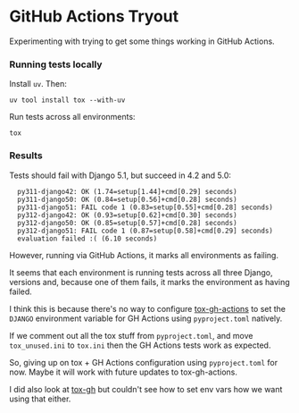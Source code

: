 # GitHub Actions Tryout

Experimenting with trying to get some things working in GitHub Actions.


### Running tests locally

Install `uv`. Then:

```shell
uv tool install tox --with-uv
```

Run tests across all environments:

```shell
tox
```

### Results

Tests should fail with Django 5.1, but succeed in 4.2 and 5.0:

```
  py311-django42: OK (1.74=setup[1.44]+cmd[0.29] seconds)
  py311-django50: OK (0.84=setup[0.56]+cmd[0.28] seconds)
  py311-django51: FAIL code 1 (0.83=setup[0.55]+cmd[0.28] seconds)
  py312-django42: OK (0.93=setup[0.62]+cmd[0.30] seconds)
  py312-django50: OK (0.85=setup[0.57]+cmd[0.28] seconds)
  py312-django51: FAIL code 1 (0.87=setup[0.58]+cmd[0.29] seconds)
  evaluation failed :( (6.10 seconds)
```

However, running via GitHub Actions, it marks all environments as failing.

It seems that each environment is running tests across all three Django,
versions and, because one of them fails, it marks the environment as having
failed.

I think this is because there's no way to configure
[tox-gh-actions](https://github.com/ymyzk/tox-gh-actions) to set the
`DJANGO` environment variable for GH Actions using `pyproject.toml` natively.

If we comment out all the tox stuff from `pyproject.toml`, and move
`tox_unused.ini` to `tox.ini` then the GH Actions tests work as expected.

So, giving up on tox + GH Actions configuration using `pyproject.toml` for now.
Maybe it will work with future updates to tox-gh-actions.

I did also look at [tox-gh](https://github.com/tox-dev/tox-gh) but couldn't see
how to set env vars how we want using that either.
